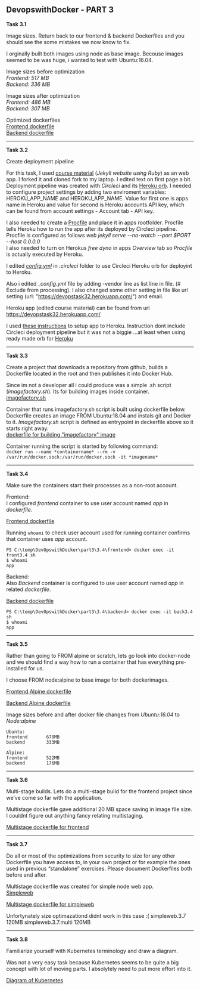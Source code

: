 ## DevopswithDocker - PART 3

**Task 3.1**

Image sizes. Return back to our frontend & backend Dockerfiles and you should see the some mistakes we now know to fix.

I orginally built both images using node as base image. Becouse images seemed to be was huge, i wanted to test with Ubuntu:16.04.  

Image sizes before optimization  
_Frontend: 517 MB_  
_Backend:  336 MB_  

Image sizes after optimization  
_Frontend: 486 MB_  
_Backend:  307 MB_  


Optimized dockerfiles  
[Frontend dockerfile](./3.1/frontend/dockerfile)  
[Backend dockerfile](./3.1/backend/dockerfile)

____________________________________

**Task 3.2**  

Create deployment pipeline  

For this task, I used [course material](https://github.com/docker-hy/docker-hy.github.io) (_Jekyll website using Ruby_) as an web app. I forked it and cloned fork to my laptop. I edited text on first page a bit. Deployment pipeline was created with _Circleci_ and its [Heroku orb](https://circleci.com/orbs/registry/orb/circleci/heroku).  I needed to configure project settings by adding two enviroment variables: HEROKU_APP_NAME and HEROKU_APP_NAME. Value for first one is apps name in Heroku and value for second is Heroku accounts API key, which can be found from account settings - Account tab - API key.  

I also needed to create a [Procfile](./3.2/Procfile) and place it in apps rootfolder. Procfile tells Heroku how to run the app after its deployed by Circleci pipeline. Procfile is configured as follows _web
jekyll serve --no-watch --port $PORT --host 0.0.0.0_  
I also needed to turn on Herokus _free dyno_ in apps _Overview_ tab so _Procfile_ is actually executed by Heroku.  

I edited [_config.yml_](./3.2/config.yml) in _.circleci_ folder to use Circleci Heroku orb for deployint to Heroku.  

Also i edited \__config.yml_ file by adding -vendor line as list line in file. (# Exclude from processing). I also changed some other setting in file like url setting (url: "https://devopstask32.herokuapp.com/") and email.

Heroku app (edited course material) can be found from url
https://devopstask32.herokuapp.com/  

I used [these instructions](https://blog.gnclmorais.com/jekyll-heroku-the-simple-way) to setup app to Heroku. Instruction dont include Circleci deployment pipeline but it was not a biggie ...at least when using ready made orb for [Heroku](https://circleci.com/orbs/registry/orb/circleci/heroku)

   

____________________________________


**Task 3.3**  

Create a project that downloads a repository from github, builds a Dockerfile located in the root and then publishes it into Docker Hub. 

Since im not a developer all i could produce was a simple .sh script (_imagefactory.sh_). Its for building images inside container.   
[imagefactory.sh](./3.3/imagefactory.sh)  

Container that runs imagefactory.sh script is built using dockerfile below. Dockerfile creates an image FROM Ubuntu:18.04 and instals git and Docker to it. _Imagefactory.sh_ script is defined as entrypoint in deckerfile above so it starts right away.  
[dockerfile for building "imagefactory" image](./3.3/dockerfile)   

Container running the script is started by following command:  
`docker run --name *containername* --rm -v /var/run/docker.sock:/var/run/docker.sock -it *imagename*`

____________________________________


**Task 3.4**  

Make sure the containers start their processes as a non-root account.  

Frontend:  
I configured _frontend_ container to use user account named _app_ in _dockerfile_.  

[Frontend dockerfile](./3.4/front/dockerfile)  

Running `whoami` to check user account used for running container confirms that container uses _app_ account.

````
PS C:\temp\DevOpswithDocker\part3\3.4\frontend> docker exec -it front3.4 sh  
$ whoami  
app
````

Backend:  
Also _Backend_ container is configured to use user account named _app_ in related _dockerfile_.  

[Backend dockerfile](./3.4/back/dockerfile)  

````
PS C:\temp\DevOpswithDocker\part3\3.4\backend> docker exec -it back3.4 sh  
$ whoami  
app
````

____________________________________


**Task 3.5**  

Rather than going to FROM alpine or scratch, lets go look into docker-node and we should find a way how to run a container that has everything pre-installed for us.  

I choose FROM node:alpine to base image for both dockerimages.  

[Frontend Alpine dockerfile](./3.5/frontend/dockerfile) 

[Backend Alpine dockerfile](./3.5/backend/dockerfile) 

Image sizes before and after docker file changes from _Ubuntu:16.04_ to _Node:alpine_  

````
Ubuntu:
frontend       678MB
backend        333MB

Alpine:
frontend       522MB
backend        176MB
````  

____________________________________


**Task 3.6**  

Multi-stage builds. Lets do a multi-stage build for the frontend project since we’ve come so far with the application.  

Multistage dockerfile gave additional 20 MB space saving in image file size. I couldnt figure out anything fancy relating multistaging.  

[Multistage dockerfile for frontend](./3.5/frontend/dockerfile) 

____________________________________


**Task 3.7** 

Do all or most of the optimizations from security to size for any other Dockerfile you have access to, in your own project or for example the ones used in previous “standalone” exercises. Please document Dockerfiles both before and after.  

Multistage dockerfile was created for simple node web app.   
[Simpleweb](./3.7/simpleweb)  

[Multistage dockerfile for simpleweb](./3.7/dockerfile)  

Unfortynately size optimazationd didnt work in this case :(
simpleweb.3.7          120MB
simpleweb.3.7.multi    120MB

____________________________________


**Task 3.8** 

Familiarize yourself with Kubernetes terminology and draw a diagram. 

Was not a very easy task because Kubernetes seems to be quite a big concept with lot of moving parts. I absolytely need to put more effort into it.

[Diagram of Kubernetes](./3.8/frontend/3.8.png) 

